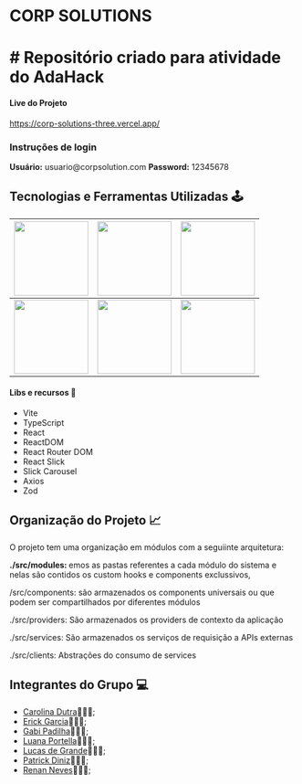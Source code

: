 # CORP SOLUTIONS 


# # Repositório criado para atividade do AdaHack 


#### Live do Projeto
<a>https://corp-solutions-three.vercel.app/</a>

### Instruções de login
<p><b>Usuário:</b> usuario@corpsolution.com
<b>Password:</b> 12345678

## Tecnologias e Ferramentas Utilizadas 🕹️

| <img src="https://upload.wikimedia.org/wikipedia/commons/thumb/a/a7/React-icon.svg/512px-React-icon.svg.png" width="130px"> |  <img src="https://static-00.iconduck.com/assets.00/typescript-plain-icon-256x256-ypojgpyj.png" width="130px"> | <img src="https://cdn.jsdelivr.net/gh/devicons/devicon/icons/css3/css3-original-wordmark.svg" width="130px"> | 
|----------|----------|----------| 
|  <img src="https://cdn.jsdelivr.net/gh/devicons/devicon/icons/javascript/javascript-original.svg" width="130px"> | <img src="https://cdn.jsdelivr.net/gh/devicons/devicon/icons/html5/html5-original-wordmark.svg" width="130px">| <img src="https://cdn.jsdelivr.net/gh/devicons/devicon/icons/vscode/vscode-original-wordmark.svg" width="130px"> 


#### Libs e recursos 📜

- Vite
- TypeScript
- React
- ReactDOM
- React Router DOM
- React Slick
- Slick Carousel
- Axios
- Zod

## Organização do Projeto 📈

<p>O projeto tem uma organização em módulos com a seguiinte arquitetura:</p>
<b> ./src/modules: </b> emos as pastas referentes a cada módulo do sistema e nelas são contidos os custom hooks e components exclussivos,</p>
<p>/src/components:</b>  são armazenados os components universais ou que podem ser compartilhados por diferentes módulos</p>
<p>./src/providers:</b>  São armazenados os providers de contexto da aplicação</p>
<p>./src/services:</b>  São armazenados os serviços de requisição a APIs externas</p>
<p>./src/clients:</b>  Abstrações do consumo de services</p>
  

## Integrantes do Grupo 💻

- [Carolina Dutra](https://github.com/ahcarol)👩🏻‍💻;
- [Erick Garcia](https://github.com/erickggarcia)👨🏻‍💻;
- [Gabi Padilha](https://github.com/GabiPadilhaf)👩🏻‍💻;
- [Luana Portella](https://github.com/portellaluana)👩🏻‍💻;
- [Lucas de Grande](https://github.com/lucasdegrande95)👨🏻‍💻;
- [Patrick Diniz](https://github.com/PatrickDniz)👨🏻‍💻;
- [Renan Neves](https://github.com/renannevesc94)👨🏻‍💻;
